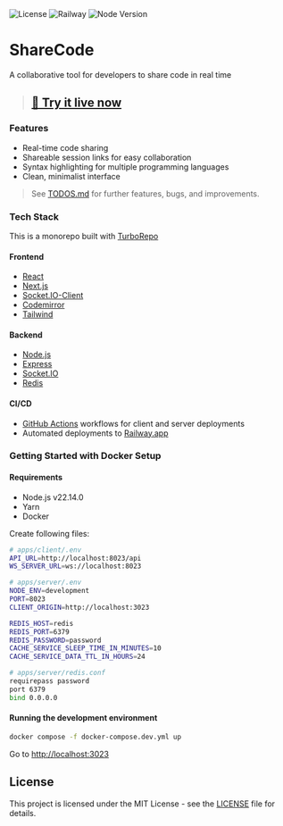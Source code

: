 <div align="left">
    <img src="https://img.shields.io/badge/license-MIT-blue.svg?logo=mit" alt="License" />
    <img src="https://img.shields.io/badge/Deployment-Railway-blueviolet" alt="Railway" />
    <img src="https://img.shields.io/badge/node-v22.14.0-44883e?logo=nodedotjs" alt="Node Version" />
</div>

# ShareCode

A collaborative tool for developers to share code in real time

> ## **[🚀 Try it live now ](https://sharecode.up.railway.app)**

### Features

- Real-time code sharing
- Shareable session links for easy collaboration
- Syntax highlighting for multiple programming languages
- Clean, minimalist interface

> See [TODOS.md](./TODOS.md) for further features, bugs, and improvements.

### Tech Stack

This is a monorepo built with [TurboRepo](https://turbo.build/repo/docs)

#### Frontend

- [React](https://react.dev/)
- [Next.js](https://nextjs.org/)
- [Socket.IO-Client](https://socket.io/docs/v4/client-api/)
- [Codemirror](https://uiwjs.github.io/react-codemirror/)
- [Tailwind](https://tailwindcss.com/)

#### Backend

- [Node.js](https://nodejs.org/)
- [Express](https://expressjs.com/)
- [Socket.IO](https://socket.io/)
- [Redis](https://redis.io/)

#### CI/CD

- [GitHub Actions](https://github.com/features/actions) workflows for client and server deployments
- Automated deployments to [Railway.app](https://railway.app)

### Getting Started with Docker Setup

#### Requirements

- Node.js v22.14.0
- Yarn
- Docker

Create following files:

```bash
# apps/client/.env
API_URL=http://localhost:8023/api
WS_SERVER_URL=ws://localhost:8023
```

```bash
# apps/server/.env
NODE_ENV=development
PORT=8023
CLIENT_ORIGIN=http://localhost:3023

REDIS_HOST=redis
REDIS_PORT=6379
REDIS_PASSWORD=password
CACHE_SERVICE_SLEEP_TIME_IN_MINUTES=10
CACHE_SERVICE_DATA_TTL_IN_HOURS=24
```

```bash
# apps/server/redis.conf
requirepass password
port 6379
bind 0.0.0.0
```

#### Running the development environment

```bash
docker compose -f docker-compose.dev.yml up
```

Go to [http://localhost:3023](http://localhost:3023)

## License

This project is licensed under the MIT License - see the [LICENSE](LICENSE) file for details.
